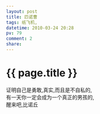 ```yaml
---
layout: post
title: 匹诺曹
tags: 纸飞机,
datetime: 2010-03-24 20:28
pv: 79
comment: 2
share: 
---
```


{{ page.title }}
================

 证明自己是勇敢,真实,而且是不自私的,<br />有一天你一定会成为一个真正的男孩的,<br />醒来吧,比诺丘 

